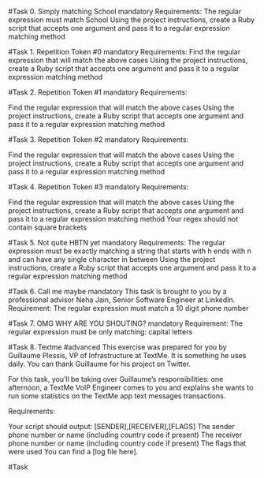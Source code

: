 #Task 0. Simply matching School mandatory Requirements: The regular expression must match School Using the project instructions, create a Ruby script that accepts one argument and pass it to a regular expression matching method

#Task 1. Repetition Token #0 mandatory Requirements: Find the regular expression that will match the above cases Using the project instructions, create a Ruby script that accepts one argument and pass it to a regular expression matching method

#Task 2. Repetition Token #1 mandatory Requirements:

Find the regular expression that will match the above cases Using the project instructions, create a Ruby script that accepts one argument and pass it to a regular expression matching method

#Task 3. Repetition Token #2 mandatory Requirements:

Find the regular expression that will match the above cases Using the project instructions, create a Ruby script that accepts one argument and pass it to a regular expression matching method

#Task 4. Repetition Token #3 mandatory Requirements:

Find the regular expression that will match the above cases Using the project instructions, create a Ruby script that accepts one argument and pass it to a regular expression matching method Your regex should not contain square brackets

#Task 5. Not quite HBTN yet mandatory Requirements: The regular expression must be exactly matching a string that starts with h ends with n and can have any single character in between Using the project instructions, create a Ruby script that accepts one argument and pass it to a regular expression matching method

#Task 6. Call me maybe mandatory This task is brought to you by a professional advisor Neha Jain, Senior Software Engineer at LinkedIn. Requirement: The regular expression must match a 10 digit phone number

#Task 7. OMG WHY ARE YOU SHOUTING? mandatory Requirement: The regular expression must be only matching: capital letters

#Task 8. Textme #advanced This exercise was prepared for you by Guillaume Plessis, VP of Infrastructure at TextMe. It is something he uses daily. You can thank Guillaume for his project on Twitter.

For this task, you’ll be taking over Guillaume’s responsibilities: one afternoon, a TextMe VoIP Engineer comes to you and explains she wants to run some statistics on the TextMe app text messages transactions.

Requirements:

Your script should output: [SENDER],[RECEIVER],[FLAGS] The sender phone number or name (including country code if present) The receiver phone number or name (including country code if present) The flags that were used You can find a [log file here].

#Task
